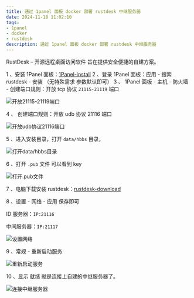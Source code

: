 ```yaml
---
title: 通过 1panel 面板 docker 部署 rustdesk 中继服务器
date: 2024-11-18 11:02:10
tags:
- 1panel
- docker
- rustdesk
description: 通过 1panel 面板 docker 部署 rustdesk 中继服务器
---
```


RustDesk – 开源远程桌面访问软件
旨在提供安全便捷的自建方案。

1 、安装 1Panel 面板：<a target="_blank" rel="nofollow noopener" href="https://1panel.cn/docs/installation/online_installation/">1Panel-install</a>
2 、登录 1Panel 面板：应用 - 搜索 rustdesk - 安装 （无特殊需求 参数默认即可）
3 、 1Panel 面板 - 主机 - 防火墙 - 创建端口规则：开放 tcp 协议 ```21115-21119``` 端口

<img src="{% config img %}images/f10c7853cae4-3.png" alt="开放21115-21119端口">

4 、 创建端口规则：开放 udb 协议 21116 端口

<img src="{% config img %}images/f10c7853cae4-4.png" alt="开放udb协议21116端口">

5 、进入安装目录，打开 ```data/hbbs``` 目录，

<img src="{% config img %}images/f10c7853cae4-5.png" alt="打开data/hbbs目录">

6 、打开 ```.pub``` 文件 可以看到 key

<img src="{% config img %}images/f10c7853cae4-6.png" alt="打开.pub文件">

7 、电脑下载安装 rustdesk：<a target="_blank" rel="nofollow noopener" href="https://github.com/rustdesk/rustdesk/releases/latest">rustdesk-download</a>

8 、设置 - 网络 - 应用 保存即可

ID 服务器：```IP:21116```

中间服务器：```IP:21117```

<img src="{% config img %}images/f10c7853cae4-8.png" alt="设置网络">

9 、常规 - 重新启动服务

<img src="{% config img %}images/f10c7853cae4-9.png" alt="重新启动服务">

10 、显示 就绪 就是连接上自建的中继服务器了。

<img src="{% config img %}images/f10c7853cae4-10.png" alt="连接中继服务器">